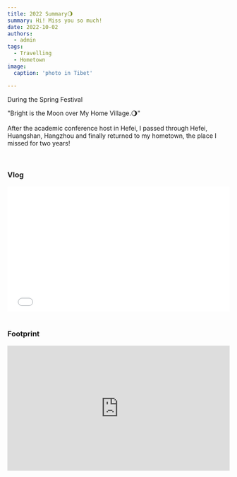 ```yaml
---
title: 2022 Summary🌖
summary: Hi! Miss you so much!
date: 2022-10-02
authors:
  - admin
tags:
  - Travelling
  - Hometown
image:
  caption: 'photo in Tibet'

---
```


During the Spring Festival

<photo src='Tibet1.jpg'>

"Bright is the Moon over My Home Village.🌖"<br />
<br />
After the academic conference host in Hefei, I passed through Hefei, Huangshan, Hangzhou and finally returned to my hometown, the place I missed for two years!<br />

<br />

### Vlog

<div style="position:relative; padding-bottom:56.25%; height:0; overflow:hidden; max-width:100%;">
  <iframe 
    src="2022.mp4" 
    frameborder="0" 
    allowfullscreen 
    style="position:absolute; top:0; left:0; width:100%; height:100%;">
  </iframe>
</div>

<br />

### Footprint

<div style="position:relative; padding-bottom:56.25%; height:0; overflow:hidden; max-width:100%;">
  <iframe 
    src="https://www.google.com/maps/d/u/0/embed?mid=1ttARfWZ1BXOc0bj7E11OWvaLzrF_cos&ehbc=2E312F" 
    style="position:absolute; top:0; left:0; width:100%; height:100%; border:0;"
    allowfullscreen=""
    loading="lazy">
  </iframe>
</div>